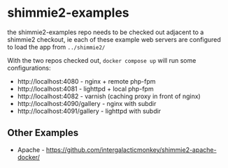 # shimmie2-examples

the shimmie2-examples repo needs to be checked out adjacent to a shimmie2 checkout,
ie each of these example web servers are configured to load the app from `../shimmie2/`

With the two repos checked out, `docker compose up` will run some configurations:

* http://localhost:4080 - nginx + remote php-fpm
* http://localhost:4081 - lighttpd + local php-fpm
* http://localhost:4082 - varnish (caching proxy in front of nginx)
* http://localhost:4090/gallery - nginx with subdir
* http://localhost:4091/gallery - lighttpd with subdir

## Other Examples
* Apache - https://github.com/intergalacticmonkey/shimmie2-apache-docker/

